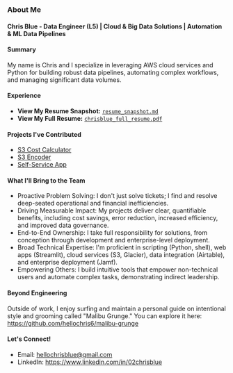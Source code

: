 ### About Me
#### Chris Blue - Data Engineer (L5) | Cloud & Big Data Solutions | Automation & ML Data Pipelines


#### Summary
My name is Chris and I specialize in leveraging AWS cloud services and Python for building robust data pipelines, automating complex workflows, and managing significant data volumes. 

#### Experience
* **View My Resume Snapshot:** [`resume_snapshot.md`](https://github.com/hellochris6/chrisblue-portfolio/blob/main/resume/resume-snapshot.md)
* **View My Full Resume:** [`chrisblue_full_resume.pdf`](https://github.com/hellochris6/chrisblue-portfolio/blob/26db8a1693140637c24ebf5660c288015273e583/resume/chrisblue-full-resume.pdf)

#### Projects I've Contributed
- [S3 Cost Calculator](https://github.com/hellochris6/chrisblue-portfolio/tree/main/projects/s3-cost-calculator)
- [S3 Encoder](https://github.com/hellochris6/chrisblue-portfolio/tree/main/projects/s3-encoder)
- [Self-Service App](https://github.com/hellochris6/chrisblue-portfolio/tree/main/projects/self-service-app)

#### What I'll Bring to the Team
 * Proactive Problem Solving: I don't just solve tickets; I find and resolve deep-seated operational and financial inefficiencies.
 * Driving Measurable Impact: My projects deliver clear, quantifiable benefits, including cost savings, error reduction, increased efficiency, and improved data governance.
 * End-to-End Ownership: I take full responsibility for solutions, from conception through development and enterprise-level deployment.
 * Broad Technical Expertise: I'm proficient in scripting (Python, shell), web apps (Streamlit), cloud services (S3, Glacier), data integration (Airtable), and enterprise deployment (Jamf).
 * Empowering Others: I build intuitive tools that empower non-technical users and automate complex tasks, demonstrating indirect leadership.

#### Beyond Engineering
Outside of work, I enjoy surfing and maintain a personal guide on intentional style and grooming called "Malibu Grunge." You can explore it here: https://github.com/hellochris6/malibu-grunge

#### Let's Connect!
 * Email: hellochrisblue@gmail.com
 * LinkedIn: https://www.linkedin.com/in/02chrisblue
